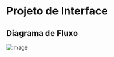 #   Projeto de Interface

 
 ## Diagrama de Fluxo

![image](https://github.com/ICEI-PUC-Minas-PMV-ADS/pmv-ads-2023-2-e2-proj-int-t1-time3-matchlove/assets/128434710/94913fb4-bdb4-4f2c-862f-915d1ea8db16)
